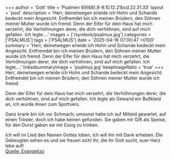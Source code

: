 +++
author = 'Gott'
title = 'Psalmen 69(68),8-9.10.12.21bcd.22.31.33'
layout = 'post'
description = 'Herr, deinetwegen erleide ich Hohn  und Schande bedeckt mein Angesicht. Entfremdet bin ich meinen Brüdern,  den Söhnen meiner Mutter wurde ich fremd.  Denn der Eifer für dein Haus hat mich verzehrt,  die Verhöhnungen derer, die dich verhöhnen, sind auf mich gefallen. Ich legte....'
images = ['/symbols/psalmus.jpg']
categories = ['PSALMUS']
tags = ['PSALMUS']
date = '2025-04-16 07:00:47 +0100'
summary = 'Herr, deinetwegen erleide ich Hohn  und Schande bedeckt mein Angesicht. Entfremdet bin ich meinen Brüdern,  den Söhnen meiner Mutter wurde ich fremd.  Denn der Eifer für dein Haus hat mich verzehrt,  die Verhöhnungen derer, die dich verhöhnen, sind auf mich gefallen. Ich legte....'
linkedsummaryImage = 'psalmus.jpg'
keepImageRatio = 'true'
+++
Herr, deinetwegen erleide ich Hohn 
und Schande bedeckt mein Angesicht.
Entfremdet bin ich meinen Brüdern, 
den Söhnen meiner Mutter wurde ich fremd.

Denn der Eifer für dein Haus hat mich verzehrt, 
die Verhöhnungen derer, die dich verhöhnen, sind auf mich gefallen.
Ich legte als Gewand ein Bußkleid an, 
ich wurde ihnen zum Spottvers.<!--more-->

Ganz krank bin ich vor Schmach;
umsonst habe ich auf Mitleid gewartet,
auf einen Tröster, doch ich habe keinen gefunden.
Sie gaben mir Gift als Speise, 
für den Durst gaben sie mir Essig zu trinken.

Ich will im Lied den Namen Gottes loben, 
ich will ihn mit Dank erheben.
Die Gebeugten sehen es und sie freuen sich! 
Ihr, die ihr Gott sucht, euer Herz lebe auf!<br> [Quelle: Evangelizo](https://evangeliumtagfuertag.org/DE/gospel)